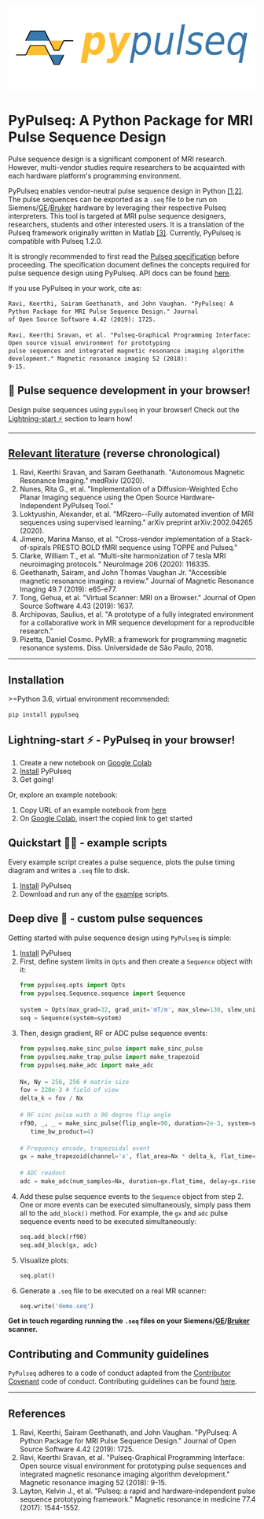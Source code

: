 <p align="center">
<img src="logo.png"/>
</p>

# PyPulseq: A Python Package for MRI Pulse Sequence Design

Pulse sequence design is a significant component of MRI research. However, multi-vendor studies require researchers to
be acquainted with each hardware platform's programming environment.

PyPulseq enables vendor-neutral pulse sequence design in Python [[1,2]](#references). The pulse sequences can be
exported as a `.seq` file to be run on  Siemens/[GE]/[Bruker] hardware by leveraging their respective
Pulseq interpreters. This tool is targeted at MRI pulse sequence designers, researchers, students and other interested
users. It is a translation of the Pulseq framework originally written in Matlab [[3]](#references). Currently, 
PyPulseq is compatible with Pulseq 1.2.0.

It is strongly recommended to first read the [Pulseq specification]  before proceeding. The specification
document defines the concepts required for pulse sequence design using PyPulseq. API docs can be found [here][api-docs].

If you use PyPulseq in your work, cite as:
```
Ravi, Keerthi, Sairam Geethanath, and John Vaughan. "PyPulseq: A Python Package for MRI Pulse Sequence Design." Journal 
of Open Source Software 4.42 (2019): 1725.

Ravi, Keerthi Sravan, et al. "Pulseq-Graphical Programming Interface: Open source visual environment for prototyping 
pulse sequences and integrated magnetic resonance imaging algorithm development." Magnetic resonance imaging 52 (2018): 
9-15.
```

## 📢 Pulse sequence development in your browser!
Design pulse sequences using `pypulseq` in your browser! Check out the [Lightning-start ⚡][lightning-start] section to 
learn how!

---
## [Relevant literature][scholar-citations] (reverse chronological)
1. Ravi, Keerthi Sravan, and Sairam Geethanath. "Autonomous Magnetic Resonance Imaging." medRxiv (2020).
2. Nunes, Rita G., et al. "Implementation of a Diffusion-Weighted Echo Planar Imaging sequence using the Open Source Hardware-Independent PyPulseq Tool."
3. Loktyushin, Alexander, et al. "MRzero--Fully automated invention of MRI sequences using supervised learning." arXiv preprint arXiv:2002.04265 (2020).
4. Jimeno, Marina Manso, et al. "Cross-vendor implementation of a Stack-of-spirals PRESTO BOLD fMRI sequence using TOPPE and Pulseq."
5. Clarke, William T., et al. "Multi-site harmonization of 7 tesla MRI neuroimaging protocols." NeuroImage 206 (2020): 116335.
6. Geethanath, Sairam, and John Thomas Vaughan Jr. "Accessible magnetic resonance imaging: a review." Journal of Magnetic Resonance Imaging 49.7 (2019): e65-e77.
7. Tong, Gehua, et al. "Virtual Scanner: MRI on a Browser." Journal of Open Source Software 4.43 (2019): 1637.
8. Archipovas, Saulius, et al. "A prototype of a fully integrated environment for a collaborative work in MR sequence development for a reproducible research."
9. Pizetta, Daniel Cosmo. PyMR: a framework for programming magnetic resonance systems. Diss. Universidade de São Paulo, 2018.
---

## Installation
\>=Python 3.6, virtual environment recommended:

```pip install pypulseq```

## Lightning-start ⚡ - PyPulseq in your browser!
1. Create a new notebook on [Google Colab][google-colab]
2. [Install][installation] PyPulseq
3. Get going!

Or, explore an example notebook:
1. Copy URL of an example notebook from [here][notebook-examples]
2. On [Google Colab][google-colab], insert the copied link to get started

## Quickstart 🏃‍♂ - example scripts
Every example script creates a pulse sequence, plots the pulse timing diagram and writes a `.seq` file to disk.
1. [Install][installation] PyPulseq
2. Download and run any of the [examlpe][example] scripts.

## Deep dive 🤿 - custom pulse sequences
Getting started with pulse sequence design using `PyPulseq` is simple:
1. [Install][installation] PyPulseq
2. First, define system limits in `Opts` and then create a `Sequence` object with it:
    ```python
    from pypulseq.opts import Opts
    from pypulseq.Sequence.sequence import Sequence

    system = Opts(max_grad=32, grad_unit='mT/m', max_slew=130, slew_unit='mT/m/s')
    seq = Sequence(system=system)
    ```
3. Then, design gradient, RF or ADC pulse sequence events:
    ```python
    from pypulseq.make_sinc_pulse import make_sinc_pulse
    from pypulseq.make_trap_pulse import make_trapezoid
    from pypulseq.make_adc import make_adc

    Nx, Ny = 256, 256 # matrix size
    fov = 220e-3 # field of view
    delta_k = fov / Nx

    # RF sinc pulse with a 90 degree flip angle
    rf90, _, _ = make_sinc_pulse(flip_angle=90, duration=2e-3, system=system, slice_thickness=5e-3, apodization=0.5,
       time_bw_product=4)

    # Frequency encode, trapezoidal event
    gx = make_trapezoid(channel='x', flat_area=Nx * delta_k, flat_time=6.4e-3, system=system)

    # ADC readout
    adc = make_adc(num_samples=Nx, duration=gx.flat_time, delay=gx.rise_time, system=system)
    ```
4. Add these pulse sequence events to the `Sequence` object from step 2. One or more events can be executed
simultaneously, simply pass them all to the `add_block()` method. For example, the `gx` and `adc` pulse sequence events
need to be executed simultaneously:
    ```python
    seq.add_block(rf90)
    seq.add_block(gx, adc)
    ```
5. Visualize plots:
    ```python
    seq.plot()
    ```
6. Generate a `.seq` file to be executed on a real MR scanner:
    ```python
    seq.write('demo.seq')
    ```

**Get in touch regarding running the `.seq` files on your Siemens/[GE]/[Bruker] scanner.**

## Contributing and Community guidelines
`PyPulseq` adheres to a code of conduct adapted from the [Contributor Covenant] code of conduct.
Contributing guidelines can be found [here][contrib-guidelines].

---
## References
1. Ravi, Keerthi, Sairam Geethanath, and John Vaughan. "PyPulseq: A Python Package for MRI Pulse Sequence Design." 
Journal of Open Source Software 4.42 (2019): 1725.
2. Ravi, Keerthi Sravan, et al. "Pulseq-Graphical Programming Interface: Open source visual environment for prototyping
pulse sequences and integrated magnetic resonance imaging algorithm development." Magnetic resonance imaging 52 (2018):
9-15.
3. Layton, Kelvin J., et al. "Pulseq: a rapid and hardware‐independent pulse sequence prototyping framework." Magnetic
resonance in medicine 77.4 (2017): 1544-1552.

[api-docs]: https://pypulseq.readthedocs.io/en/latest
[Bruker]: https://github.com/pulseq/bruker_interpreter
[Contributor Covenant]: http://contributor-covenant.org
[contrib-guidelines]: https://github.com/imr-framework/pypulseq/blob/master/CONTRIBUTING.md
[example]: https://github.com/imr-framework/pypulseq/tree/master/pypulseq/seq_examples
[GE]: https://toppemri.github.io
[google-colab]: https://colab.research.google.com/
[installation]: #installation
[lightning-start]: #lightning-start----pypulseq-in-your-browser!
[notebook-examples]: https://github.com/imr-framework/pypulseq/tree/master/pypulseq/seq_examples/notebooks
[Pulseq specification]: https://pulseq.github.io/specification.pdf
[scholar-citations]: https://scholar.google.com/scholar?oi=bibs&hl=en&cites=16703093871665262997
